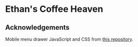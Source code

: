 # Ethan's Coffee Heaven

## Acknowledgements

Mobile menu drawer JavaScript and CSS from [this repository](https://github.com/tomaszbujnowicz/vanilla-js-drawer).

